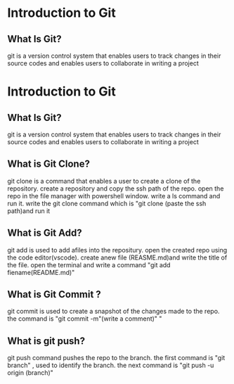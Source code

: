 # Introduction to Git
## What Is Git?
git is a version control system that enables users to track changes in their source codes and enables users to collaborate in writing a project
# Introduction to Git
## What Is Git?
git is a version control system that enables users to track changes in their source codes and enables users to collaborate in writing a project
##  What is Git Clone?
git clone is a command that enables a user to create a clone of the repository.
create a repository and copy the ssh path of the repo. open the repo in the file manager with powershell window. write a ls command and run it. write the git clone command which is "git clone (paste the ssh path)and run it
## What is Git Add?
git add is used to add afiles into the repositury. open the created repo using the code editor(vscode). create anew file (REASME.md)and write the title of the file. open the terminal and write a command "git add fiename(README.md)"
## What is Git Commit ?
git commit is used to create a snapshot of the changes made to the repo.
the command is "git commit -m"(write a comment)" "
## What is git push?
git push command pushes the repo to the branch. the first command is "git branch" , used to identify the branch. the next command is "git push -u origin (branch)"

